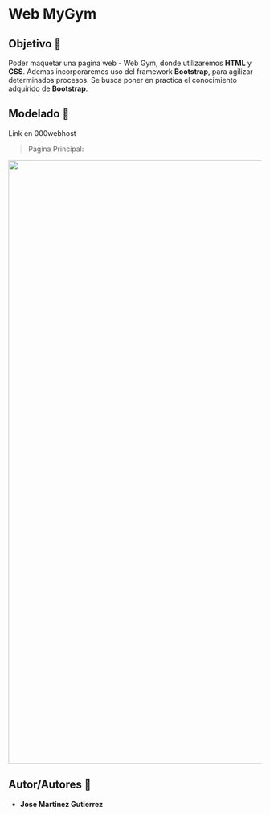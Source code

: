 # Web MyGym

## Objetivo :dart:
Poder maquetar una pagina web - Web Gym, donde utilizaremos **HTML** y **CSS**. Ademas incorporaremos uso del framework **Bootstrap**, para agilizar determinados procesos. Se busca poner en practica el conocimiento adquirido de **Bootstrap**.

## Modelado :memo:

Link en <a src="https://web-my-gym.000webhostapp.com/">000webhost</a>

> Pagina Principal:

<img height="1200px" width="1000px" src="https://github.com/martinez022jose/Web-MyGym/blob/master/ScreenShotReadMe/screen.png"/>

## Autor/Autores :pushpin:
* **Jose Martinez Gutierrez**
